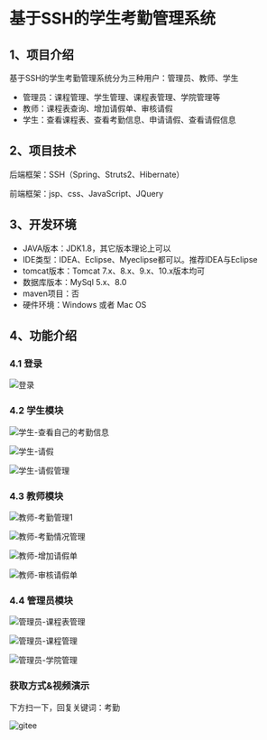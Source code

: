 # 基于SSH的学生考勤管理系统


## 1、项目介绍

基于SSH的学生考勤管理系统分为三种用户：管理员、教师、学生

- 管理员：课程管理、学生管理、课程表管理、学院管理等
- 教师：课程表查询、增加请假单、审核请假
- 学生：查看课程表、查看考勤信息、申请请假、查看请假信息


## 2、项目技术

后端框架：SSH（Spring、Struts2、Hibernate）

前端框架：jsp、css、JavaScript、JQuery

## 3、开发环境

- JAVA版本：JDK1.8，其它版本理论上可以
- IDE类型：IDEA、Eclipse、Myeclipse都可以。推荐IDEA与Eclipse
- tomcat版本：Tomcat 7.x、8.x、9.x、10.x版本均可
- 数据库版本：MySql 5.x、8.0
- maven项目：否
- 硬件环境：Windows 或者 Mac OS


## 4、功能介绍

### 4.1 登录

![登录](https://project-images-1256969109.cos.ap-chongqing.myqcloud.com/Typora-Images/202206141411426.jpg)

### 4.2 学生模块

![学生-查看自己的考勤信息](https://project-images-1256969109.cos.ap-chongqing.myqcloud.com/Typora-Images/202206141412162.jpg)

![学生-请假](https://project-images-1256969109.cos.ap-chongqing.myqcloud.com/Typora-Images/202206141412850.jpg)

![学生-请假管理](https://project-images-1256969109.cos.ap-chongqing.myqcloud.com/Typora-Images/202206141412896.jpg)

### 4.3 教师模块

![教师-考勤管理1](https://project-images-1256969109.cos.ap-chongqing.myqcloud.com/Typora-Images/202206141412622.jpg)

![教师-考勤情况管理](https://project-images-1256969109.cos.ap-chongqing.myqcloud.com/Typora-Images/202206141412445.jpg)

![教师-增加请假单](https://project-images-1256969109.cos.ap-chongqing.myqcloud.com/Typora-Images/202206141412597.jpg)

![教师-审核请假单](https://project-images-1256969109.cos.ap-chongqing.myqcloud.com/Typora-Images/202206141412666.jpg)

### 4.4 管理员模块

![管理员-课程表管理](https://project-images-1256969109.cos.ap-chongqing.myqcloud.com/Typora-Images/202206141412963.jpg)

![管理员-课程管理](https://project-images-1256969109.cos.ap-chongqing.myqcloud.com/Typora-Images/202206141412718.jpg)

![管理员-学院管理](https://project-images-1256969109.cos.ap-chongqing.myqcloud.com/Typora-Images/202206141412577.jpg)


### 获取方式&视频演示

下方扫一下，回复关键词：考勤

![gitee](https://project-images-1256969109.cos.ap-chongqing.myqcloud.com/Typora-Images/202309291447341.png)
